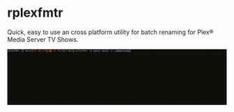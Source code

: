 # rplexfmtr

Quick, easy to use an cross platform utility for batch renaming for Plex® Media Server TV Shows.

![rplexfmtr Demo](demo.gif "Demo")



